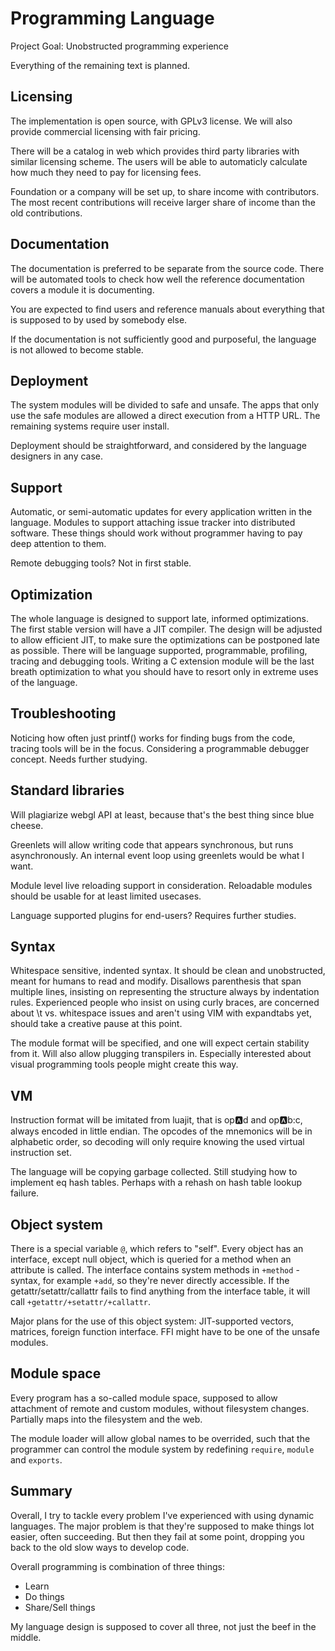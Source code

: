 # Programming Language

Project Goal: Unobstructed programming experience

Everything of the remaining text is planned.

## Licensing

The implementation is open source, with GPLv3 license. We will also provide commercial licensing with fair pricing.

There will be a catalog in web which provides third party libraries with similar licensing scheme. The users will be able to automaticly calculate how much they need to pay for licensing fees.

Foundation or a company will be set up, to share income with contributors. The most recent contributions will receive larger share of income than the old contributions.

## Documentation

The documentation is preferred to be separate from the source code. There will be automated tools to check how well the reference documentation covers a module it is documenting.

You are expected to find users and reference manuals about everything that is supposed to by used by somebody else.

If the documentation is not sufficiently good and purposeful, the language is not allowed to become stable.

## Deployment

The system modules will be divided to safe and unsafe. The apps that only use the safe modules are allowed a direct execution from a HTTP URL. The remaining systems require user install.

Deployment should be straightforward, and considered by the language designers in any case.

## Support

Automatic, or semi-automatic updates for every application written in the language. Modules to support attaching issue tracker into distributed software. These things should work without programmer having to pay deep attention to them.

Remote debugging tools? Not in first stable.

## Optimization

The whole language is designed to support late, informed optimizations. The first stable version will have a JIT compiler. The design will be adjusted to allow efficient JIT, to make sure the optimizations can be postponed late as possible. There will be language supported, programmable, profiling, tracing and debugging tools. Writing a C extension module will be the last breath optimization to what you should have to resort only in extreme uses of the language.

## Troubleshooting

Noticing how often just printf() works for finding bugs from the code, tracing tools will be in the focus. Considering a programmable debugger concept. Needs further studying.

## Standard libraries

Will plagiarize webgl API at least, because that's the best thing since blue cheese.

Greenlets will allow writing code that appears synchronous, but runs asynchronously. An internal event loop using greenlets would be what I want.

Module level live reloading support in consideration. Reloadable modules should be usable for at least limited usecases.

Language supported plugins for end-users? Requires further studies.

## Syntax

Whitespace sensitive, indented syntax. It should be clean and unobstructed, meant for humans to read and modify. Disallows parenthesis that span multiple lines, insisting on representing the structure always by indentation rules. Experienced people who insist on using curly braces, are concerned about \t vs. whitespace issues and aren't using VIM with expandtabs yet, should take a creative pause at this point.

The module format will be specified, and one will expect certain stability from it. Will also allow plugging transpilers in. Especially interested about visual programming tools people might create this way.

## VM

Instruction format will be imitated from luajit, that is op:a:d and op:a:b:c, always encoded in little endian. The opcodes of the mnemonics will be in alphabetic order, so decoding will only require knowing the used virtual instruction set.

The language will be copying garbage collected. Still studying how to implement eq hash tables. Perhaps with a rehash on hash table lookup failure.

## Object system

There is a special variable `@`, which refers to "self". Every object has an interface, except null object, which is queried for a method when an attribute is called. The interface contains system methods in `+method` -syntax, for example `+add`, so they're never directly accessible. If the getattr/setattr/callattr fails to find anything from the interface table, it will call `+getattr/+setattr/+callattr`.

Major plans for the use of this object system: JIT-supported vectors, matrices, foreign function interface. FFI might have to be one of the unsafe modules.

## Module space

Every program has a so-called module space, supposed to allow attachment of remote and custom modules, without filesystem changes. Partially maps into the filesystem and the web.

The module loader will allow global names to be overrided, such that the programmer can control the module system by redefining `require`, `module` and `exports`.

## Summary

Overall, I try to tackle every problem I've experienced with using dynamic languages. The major problem is that they're supposed to make things lot easier, often succeeding. But then they fail at some point, dropping you back to the old slow ways to develop code.

Overall programming is combination of three things:

 * Learn
 * Do things
 * Share/Sell things

My language design is supposed to cover all three, not just the beef in the middle.

